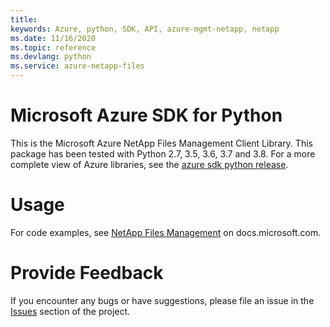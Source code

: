 ```yaml
---
title: 
keywords: Azure, python, SDK, API, azure-mgmt-netapp, netapp
ms.date: 11/16/2020
ms.topic: reference
ms.devlang: python
ms.service: azure-netapp-files
---
```

# Microsoft Azure SDK for Python

This is the Microsoft Azure NetApp Files Management Client Library.
This package has been tested with Python 2.7, 3.5, 3.6, 3.7 and 3.8.
For a more complete view of Azure libraries, see the [azure sdk python release](https://aka.ms/azsdk/python/all).


# Usage

For code examples, see [NetApp Files Management](https://docs.microsoft.com/python/api/overview/azure/)
on docs.microsoft.com.


# Provide Feedback

If you encounter any bugs or have suggestions, please file an issue in the
[Issues](https://github.com/Azure/azure-sdk-for-python/issues)
section of the project.




